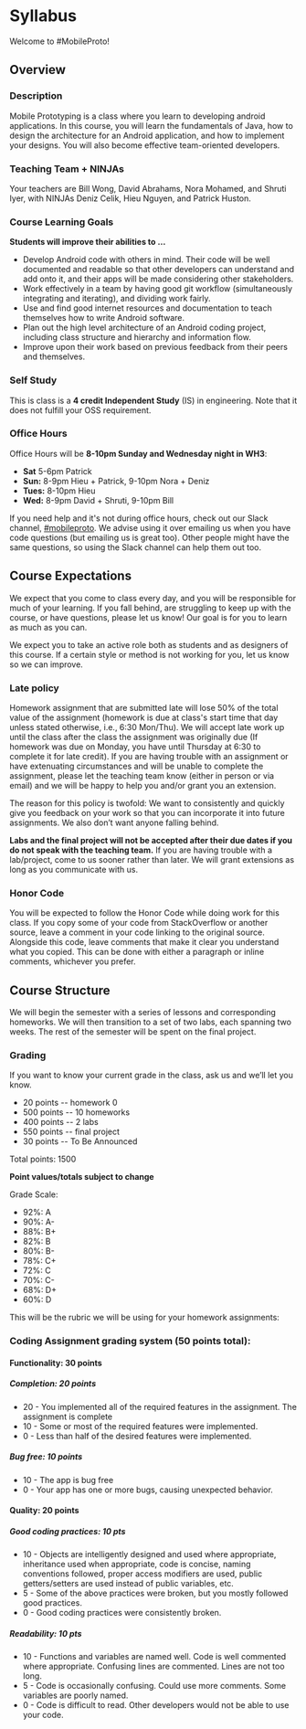 # Syllabus
Welcome to #MobileProto!

## Overview

### Description

Mobile Prototyping is a class where you learn to developing android applications. In this course, you will learn the fundamentals of Java, how to design the architecture for an Android application, and how to implement your designs. You will also become effective team-oriented developers.

### Teaching Team + NINJAs

Your teachers are Bill Wong, David Abrahams, Nora Mohamed, and Shruti Iyer, with NINJAs Deniz Celik, Hieu Nguyen, and Patrick Huston.

### Course Learning Goals

**Students will improve their abilities to …**

* Develop Android code with others in mind. Their code will be well documented and readable so that other developers can understand and add onto it, and their apps will be made considering other stakeholders.
* Work effectively in a team by having good git workflow (simultaneously integrating and iterating), and dividing work fairly.
* Use and find good internet resources and documentation to teach themselves how to write Android software. 
* Plan out the high level architecture of an Android coding project, including class structure and hierarchy and information flow. 
* Improve upon their work based on previous feedback from their peers and themselves.

### Self Study

This is class is a **4 credit Independent Study** (IS) in engineering. Note that it does not fulfill your OSS requirement.

### Office Hours
Office Hours will be **8-10pm Sunday and Wednesday night in WH3**:
 - **Sat** 5-6pm Patrick
 - **Sun:** 8-9pm Hieu + Patrick, 9-10pm Nora + Deniz
 - **Tues:** 8-10pm Hieu
 - **Wed:** 8-9pm David + Shruti, 9-10pm Bill

If you need help and it's not during office hours, check out our Slack channel, [#mobileproto](https://olin.slack.com/messages/mobileproto/). We advise using it over emailing us when you have code questions (but emailing us is great too). Other people might have the same questions, so using the Slack channel can help them out too.

## Course Expectations
We expect that you come to class every day, and you will be responsible for much of your learning. If you fall behind, are struggling to keep up with the course, or have questions, please let us know! Our goal is for you to learn as much as you can.

We expect you to take an active role both as students and as designers of this course. If a certain style or method is not working for you, let us know so we can improve.
### Late policy
Homework assignment that are submitted late will lose 50% of the total value of the assignment (homework is due at class's start time that day unless stated otherwise, i.e., 6:30 Mon/Thu). We will accept late work up until the class after the class the assignment was originally due (If homework was due on Monday, you have until Thursday at 6:30 to complete it for late credit). If you are having trouble with an assignment or have extenuating circumstances and will be unable to complete the assignment, please let the teaching team know (either in person or via email) and we will be happy to help you and/or grant you an extension.

The reason for this policy is twofold: We want to consistently and quickly give you feedback on your work so that you can incorporate it into future assignments. We also don’t want anyone falling behind.

**Labs and the final project will not be accepted after their due dates if you do not speak with the teaching team.** If you are having trouble with a lab/project, come to us sooner rather than later. We will grant extensions as long as you communicate with us.

### Honor Code

You will be expected to follow the Honor Code while doing work for this class.  If you copy some of your code from StackOverflow or another source, leave a comment in your code linking to the original source. Alongside this code, leave comments that make it clear you understand what you copied. This can be done with either a paragraph or inline comments, whichever you prefer.

## Course Structure

We will begin the semester with a series of lessons and corresponding homeworks. We will then transition to a set of two labs, each spanning two weeks. The rest of the semester will be spent on the final project.

### Grading

If you want to know your current grade in the class, ask us and we’ll let you know.

* 20 points -- homework 0
* 500 points -- 10 homeworks
* 400 points -- 2 labs
* 550 points -- final project
* 30 points -- To Be Announced

Total points: 1500

**Point values/totals subject to change**

Grade Scale:

* 92%: A
* 90%: A-
* 88%: B+
* 82%: B
* 80%: B-
* 78%: C+
* 72%: C
* 70%: C-
* 68%: D+
* 60%: D

This will be the rubric we will be using for your homework assignments:

### Coding Assignment grading system (50 points total):

#### Functionality: 30 points

##### Completion: 20 points

* 20 - You implemented all of the required features in the assignment. The assignment is complete
* 10 - Some or most of the required features were implemented.
* 0 - Less than half of the desired features were implemented.

##### Bug free: 10 points

* 10 - The app is bug free
* 0 - Your app has one or more bugs, causing unexpected behavior.

#### Quality: 20 points

##### Good coding practices: 10 pts

* 10 - Objects are intelligently designed and used where appropriate, inheritance used when appropriate, code is concise, naming conventions followed, proper access modifiers are used, public getters/setters are used instead of public variables, etc.
* 5 - Some of the above practices were broken, but you mostly followed good practices.
* 0 - Good coding practices were consistently broken.

##### Readability: 10 pts
* 10 - Functions and variables are named well. Code is well commented where appropriate. Confusing lines are commented. Lines are not too long.
* 5 - Code is occasionally confusing. Could use more comments. Some variables are poorly named.
* 0 - Code is difficult to read. Other developers would not be able to use your code.
